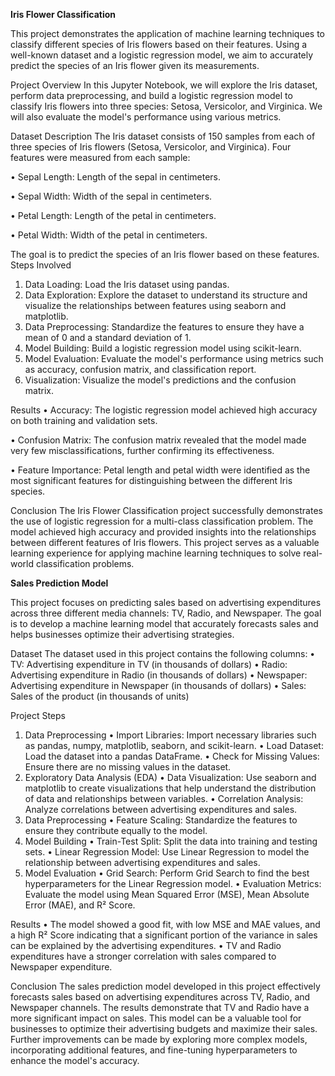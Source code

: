 **Iris Flower Classification**

This project demonstrates the application of machine learning techniques to classify different species of Iris flowers based on their features. Using a well-known dataset and a logistic regression model, we aim to accurately predict the species of an Iris flower given its measurements.

Project Overview
In this Jupyter Notebook, we will explore the Iris dataset, perform data preprocessing, and build a logistic regression model to classify Iris flowers into three species: Setosa, Versicolor, and Virginica. We will also evaluate the model's performance using various metrics.

Dataset Description
The Iris dataset consists of 150 samples from each of three species of Iris flowers (Setosa, Versicolor, and Virginica). Four features were measured from each sample:

•	Sepal Length: Length of the sepal in centimeters.

•	Sepal Width: Width of the sepal in centimeters.

•	Petal Length: Length of the petal in centimeters.

•	Petal Width: Width of the petal in centimeters.

The goal is to predict the species of an Iris flower based on these features.
Steps Involved
1.	Data Loading: Load the Iris dataset using pandas.
2.	Data Exploration: Explore the dataset to understand its structure and visualize the relationships between features using seaborn and matplotlib.
3.	Data Preprocessing: Standardize the features to ensure they have a mean of 0 and a standard deviation of 1.
4.	Model Building: Build a logistic regression model using scikit-learn.
5.	Model Evaluation: Evaluate the model's performance using metrics such as accuracy, confusion matrix, and classification report.
6.	Visualization: Visualize the model's predictions and the confusion matrix.

Results
•	Accuracy: The logistic regression model achieved high accuracy on both training and validation sets.

•	Confusion Matrix: The confusion matrix revealed that the model made very few misclassifications, further confirming its effectiveness.

•	Feature Importance: Petal length and petal width were identified as the most significant features for distinguishing between the different Iris species.

Conclusion
The Iris Flower Classification project successfully demonstrates the use of logistic regression for a multi-class classification problem. The model achieved high accuracy and provided insights into the relationships between different features of Iris flowers. This project serves as a valuable learning experience for applying machine learning techniques to solve real-world classification problems.



**Sales Prediction Model**

This project focuses on predicting sales based on advertising expenditures across three different media channels: TV, Radio, and Newspaper. The goal is to develop a machine learning model that accurately forecasts sales and helps businesses optimize their advertising strategies.

Dataset
The dataset used in this project contains the following columns:
•	TV: Advertising expenditure in TV (in thousands of dollars)
•	Radio: Advertising expenditure in Radio (in thousands of dollars)
•	Newspaper: Advertising expenditure in Newspaper (in thousands of dollars)
•	Sales: Sales of the product (in thousands of units)

Project Steps
1. Data Preprocessing
•	Import Libraries: Import necessary libraries such as pandas, numpy, matplotlib, seaborn, and scikit-learn.
•	Load Dataset: Load the dataset into a pandas DataFrame.
•	Check for Missing Values: Ensure there are no missing values in the dataset.
2. Exploratory Data Analysis (EDA)
•	Data Visualization: Use seaborn and matplotlib to create visualizations that help understand the distribution of data and relationships between variables.
•	Correlation Analysis: Analyze correlations between advertising expenditures and sales.
3. Data Preprocessing
•	Feature Scaling: Standardize the features to ensure they contribute equally to the model.
4. Model Building
•	Train-Test Split: Split the data into training and testing sets.
•	Linear Regression Model: Use Linear Regression to model the relationship between advertising expenditures and sales.
5. Model Evaluation
•	Grid Search: Perform Grid Search to find the best hyperparameters for the Linear Regression model.
•	Evaluation Metrics: Evaluate the model using Mean Squared Error (MSE), Mean Absolute Error (MAE), and R² Score.

Results
•	The model showed a good fit, with low MSE and MAE values, and a high R² Score indicating that a significant portion of the variance in sales can be explained by the advertising expenditures.
•	TV and Radio expenditures have a stronger correlation with sales compared to Newspaper expenditure.

Conclusion
The sales prediction model developed in this project effectively forecasts sales based on advertising expenditures across TV, Radio, and Newspaper channels. The results demonstrate that TV and Radio have a more significant impact on sales. This model can be a valuable tool for businesses to optimize their advertising budgets and maximize their sales.
Further improvements can be made by exploring more complex models, incorporating additional features, and fine-tuning hyperparameters to enhance the model's accuracy.






